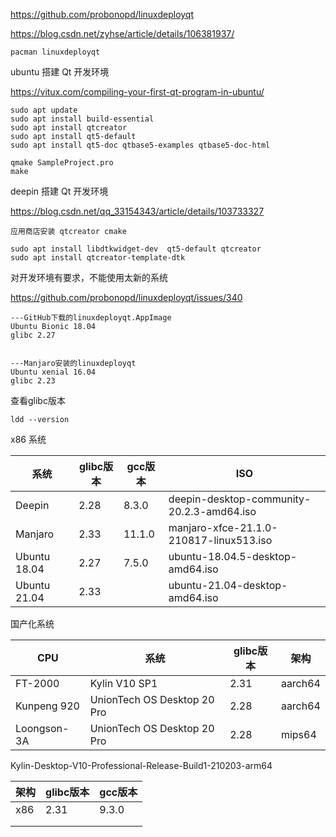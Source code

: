 https://github.com/probonopd/linuxdeployqt

https://blog.csdn.net/zyhse/article/details/106381937/



```
pacman linuxdeployqt
```



ubuntu 搭建 Qt 开发环境

https://vitux.com/compiling-your-first-qt-program-in-ubuntu/

```
sudo apt update
sudo apt install build-essential
sudo apt install qtcreator
sudo apt install qt5-default
sudo apt install qt5-doc qtbase5-examples qtbase5-doc-html

qmake SampleProject.pro
make
```



deepin 搭建 Qt 开发环境

https://blog.csdn.net/qq_33154343/article/details/103733327

```
应用商店安装 qtcreator cmake

sudo apt install libdtkwidget-dev  qt5-default qtcreator
sudo apt install qtcreator-template-dtk
```



对开发环境有要求，不能使用太新的系统

https://github.com/probonopd/linuxdeployqt/issues/340

```
---GitHub下载的linuxdeployqt.AppImage
Ubuntu Bionic 18.04
glibc 2.27


---Manjaro安装的linuxdeployqt
Ubuntu xenial 16.04
glibc 2.23
```



查看glibc版本

```
ldd --version
```

x86 系统

| 系统         | glibc版本 | gcc版本 | ISO                                       |
| ------------ | --------- | ------- | ----------------------------------------- |
| Deepin       | 2.28      | 8.3.0   | deepin-desktop-community-20.2.3-amd64.iso |
| Manjaro      | 2.33      | 11.1.0  | manjaro-xfce-21.1.0-210817-linux513.iso   |
| Ubuntu 18.04 | 2.27      | 7.5.0   | ubuntu-18.04.5-desktop-amd64.iso          |
| Ubuntu 21.04 | 2.33      |         | ubuntu-21.04-desktop-amd64.iso            |

国产化系统

| CPU         | 系统                        | glibc版本 | 架构    |
| ----------- | --------------------------- | --------- | ------- |
| FT-2000     | Kylin V10 SP1               | 2.31      | aarch64 |
| Kunpeng 920 | UnionTech OS Desktop 20 Pro | 2.28      | aarch64 |
| Loongson-3A | UnionTech OS Desktop 20 Pro | 2.28      | mips64  |



Kylin-Desktop-V10-Professional-Release-Build1-210203-arm64

| 架构 | glibc版本 | gcc版本 |
| ---- | --------- | ------- |
| x86  | 2.31      | 9.3.0   |
|      |           |         |
|      |           |         |

